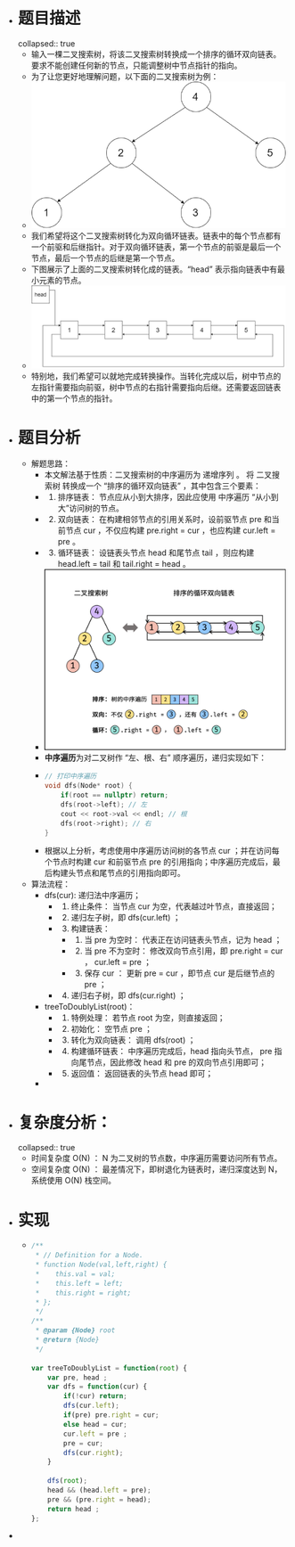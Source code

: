 - # 题目描述
  collapsed:: true
	- 输入一棵二叉搜索树，将该二叉搜索树转换成一个排序的循环双向链表。要求不能创建任何新的节点，只能调整树中节点指针的指向。
	- 为了让您更好地理解问题，以下面的二叉搜索树为例：
	- ![image.png](../assets/image_1656486361149_0.png)
	- 我们希望将这个二叉搜索树转化为双向循环链表。链表中的每个节点都有一个前驱和后继指针。对于双向循环链表，第一个节点的前驱是最后一个节点，最后一个节点的后继是第一个节点。
	- 下图展示了上面的二叉搜索树转化成的链表。“head” 表示指向链表中有最小元素的节点。
	- ![image.png](../assets/image_1656486380954_0.png)
	- 特别地，我们希望可以就地完成转换操作。当转化完成以后，树中节点的左指针需要指向前驱，树中节点的右指针需要指向后继。还需要返回链表中的第一个节点的指针。
- # 题目分析
	- 解题思路：
		- 本文解法基于性质：二叉搜索树的中序遍历为 递增序列 。
		  将 二叉搜索树 转换成一个 “排序的循环双向链表” ，其中包含三个要素：
		- 1. 排序链表： 节点应从小到大排序，因此应使用 中序遍历 “从小到大”访问树的节点。
		- 2. 双向链表： 在构建相邻节点的引用关系时，设前驱节点 pre 和当前节点 cur ，不仅应构建 pre.right = cur ，也应构建 cur.left = pre 。
		- 3. 循环链表： 设链表头节点 head 和尾节点 tail ，则应构建 head.left = tail 和 tail.right = head 。
		- ![image.png](../assets/image_1656487280395_0.png)
		- **中序遍历**为对二叉树作 “左、根、右” 顺序遍历，递归实现如下：
		- ```c++
		  // 打印中序遍历
		  void dfs(Node* root) {
		      if(root == nullptr) return;
		      dfs(root->left); // 左
		      cout << root->val << endl; // 根
		      dfs(root->right); // 右
		  }
		  ```
		- 根据以上分析，考虑使用中序遍历访问树的各节点 cur ；并在访问每个节点时构建 cur 和前驱节点 pre 的引用指向；中序遍历完成后，最后构建头节点和尾节点的引用指向即可。
	- 算法流程：
		- dfs(cur): 递归法中序遍历；
			- 1. 终止条件： 当节点 cur 为空，代表越过叶节点，直接返回；
			- 2. 递归左子树，即 dfs(cur.left) ；
			- 3. 构建链表：
				- 1. 当 pre 为空时： 代表正在访问链表头节点，记为 head ；
				- 2. 当 pre 不为空时： 修改双向节点引用，即 pre.right = cur ， cur.left = pre ；
				- 3. 保存 cur ： 更新 pre = cur ，即节点 cur 是后继节点的 pre ；
			- 4. 递归右子树，即 dfs(cur.right) ；
		- treeToDoublyList(root)：
			- 1. 特例处理： 若节点 root 为空，则直接返回；
			- 2. 初始化： 空节点 pre ；
			- 3. 转化为双向链表： 调用 dfs(root) ；
			- 4. 构建循环链表： 中序遍历完成后，head 指向头节点， pre 指向尾节点，因此修改 head 和 pre 的双向节点引用即可；
			- 5. 返回值： 返回链表的头节点 head 即可；
		-
- # 复杂度分析：
  collapsed:: true
	- 时间复杂度 O(N) ： N 为二叉树的节点数，中序遍历需要访问所有节点。
	- 空间复杂度 O(N) ： 最差情况下，即树退化为链表时，递归深度达到 N，系统使用 O(N) 栈空间。
- # 实现
	- ```js
	  /**
	   * // Definition for a Node.
	   * function Node(val,left,right) {
	   *    this.val = val;
	   *    this.left = left;
	   *    this.right = right;
	   * };
	   */
	  /**
	   * @param {Node} root
	   * @return {Node}
	   */
	  
	  var treeToDoublyList = function(root) {
	      var pre, head ;
	      var dfs = function(cur) {
	          if(!cur) return;
	          dfs(cur.left);
	          if(pre) pre.right = cur;
	          else head = cur;
	          cur.left = pre ;
	          pre = cur;
	          dfs(cur.right);
	      }
	  
	      dfs(root);
	      head && (head.left = pre);
	      pre && (pre.right = head);
	      return head ;
	  };
	  ```
-